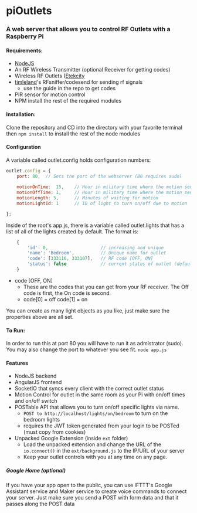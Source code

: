 # piOutlets
### A web server that allows you to control RF Outlets with a Raspberry Pi

#### Requirements:
* [NodeJS](https://nodejs.org/en/)
* An RF Wireless Transmitter (optional Receiver for getting codes)
* Wireless RF Outlets ([Etekcity](https://www.amazon.com/Etekcity-Wireless-Electrical-Household-Appliances/dp/B00DQELHBS)
* [timleland](https://github.com/timleland/rfoutlet)'s RFsniffer/codesend for sending rf signals
  * use the guide in the repo to get codes
* PIR sensor for motion control
* NPM install the rest of the required modules

#### Installation:
Clone the repository and CD into the directory with your favorite terminal then
``` npm install ```
to install the rest of the node modules

#### Configuration
A variable called outlet.config holds configuration numbers:
```javascript 
outlet.config = {
    port: 80,  // Sets the port of the webserver (80 requires sudo)
    
    motionOnTime:  15,    // Hour in military time where the motion sensor turns on
    motionOffTime: 1,     // Hour in military time where the motion sensor turns off 
    motionLength: 5,      // Minutes of waiting for motion
    motionLightId: 1      // ID of light to turn on/off due to motion

};
```
Inside of the root's app.js, there is a variable called outlet.lights that has a list of all of the lights created by default.
The format is: 
```javascript
    {
        'id': 0,                    // increasing and unique
        'name': 'Bedroom',          // Unique name for outlet
        'code': [333116, 333107],   // RF code [OFF, ON]
        'status': false             // current status of outlet (default to false and let the app do the rest)
    }
```

* code [OFF, ON]
  * These are the codes that you can get from your RF receiver. The Off code is first, the On code is second. 
  * code[0] = off code[1] = on
  
You can create as many light objects as you like, just make sure the properties above are all set. 


#### To Run:
In order to run this at port 80 you will have to run it as admistrator (sudo). You may also change the port to whatever you see fit.
``` node app.js ```

#### Features
* NodeJS backend
* AngularJS frontend
* SocketIO that syncs every client with the correct outlet status
* Motion Control for outlet in the same room as your Pi with on/off times and on/off switch
* POSTable API that allows you to turn on/off specific lights via name.
  * ``` POST to http://localhost/lights/on/bedroom ``` to turn on the bedroom lights
  * requires the JWT token generated from your login to be POSTed (must copy from cookies)
* Unpacked Google Extension (inside `ext` folder)
  * Load the unpacked extension and change the URL of the ```io.connect()```  in the `ext/background.js` to the IP/URL of your server
  * Keep your outlet controls with you at any time on any page.
  
  
##### Google Home (optional)
If you have your app open to the public, you can use IFTTT's Google Assistant service and Maker service to create voice commands to connect your server. Just make sure you send a POST with form data and that it passes along the POST data
